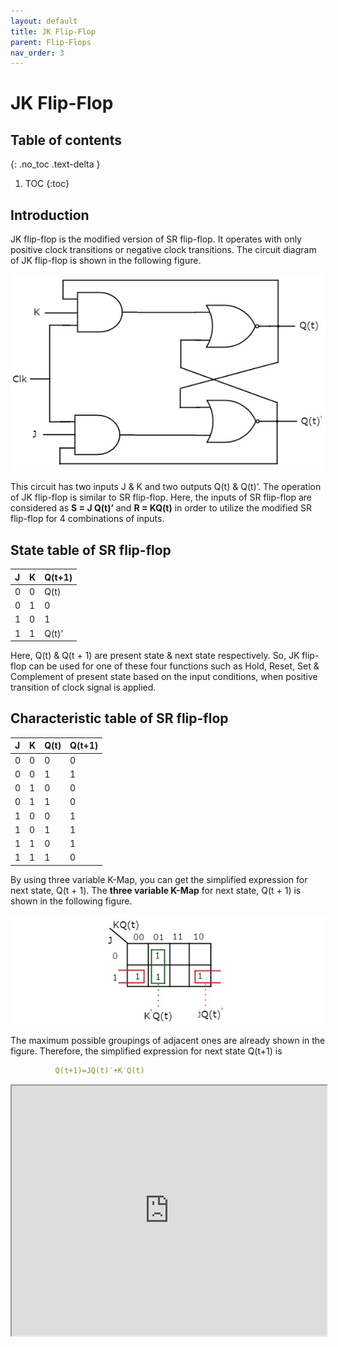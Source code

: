```yaml
---
layout: default
title: JK Flip-Flop
parent: Flip-Flops
nav_order: 3
---
```


# JK Flip-Flop

## Table of contents
{: .no_toc .text-delta }

1. TOC
{:toc}

## Introduction

JK flip-flop is the modified version of SR flip-flop. It operates with only positive clock transitions or negative clock transitions. The circuit diagram of JK flip-flop is shown in the following figure.

<div style="text-align:center"><img src="../../assets/images/jk_flipflop.jpg" /></div>

This circuit has two inputs J & K and two outputs Q(t) & Q(t)’. The operation of JK flip-flop is similar to SR flip-flop. Here, the inputs of SR flip-flop are considered as **S = J Q(t)’** and **R = KQ(t)** in order to utilize the modified SR flip-flop for 4 combinations of inputs.

## State table of **SR** flip-flop

| J      |    K    |   Q(t+1) |
|:-------|:--------|:---------|
|  0     |    0    |  Q(t)    |
|  0     |    1    |    0     |
|  1     |    0    |    1     |
|  1     |    1    |  Q(t)’   |

Here, Q(t) & Q(t + 1) are present state & next state respectively. So, JK flip-flop can be used for one of these four functions such as Hold, Reset, Set & Complement of present state based on the input conditions, when positive transition of clock signal is applied.

## Characteristic table of SR flip-flop


| J      |    K    |   Q(t) |   Q(t+1) |
|:-------|:--------|:-------|:---------|
|0	|0	|0	|0|
|0	|0	|1	|1|
|0	|1	|0	|0|
|0	|1	|1	|0|
|1	|0	|0	|1|
|1	|0	|1	|1|
|1	|1	|0	|1|
|1	|1	|1	|0|

By using three variable K-Map, you can get the simplified expression for next state, Q(t + 1). The **three variable K-Map** for next state, Q(t + 1) is shown in the following figure.

<div style="text-align:center"><img src="../../assets/images/jk_3_variable_kmap.jpg" /></div>

The maximum possible groupings of adjacent ones are already shown in the figure. Therefore, the simplified expression for next state Q(t+1) is
```yaml
          Q(t+1)=JQ(t)′+K′Q(t)
```

<iframe width="100%" height="400px" src="https://circuitverse.org/simulator/embed/12263" id="projectPreview" scrolling="no" webkitAllowFullScreen mozAllowFullScreen allowFullScreen> </iframe>